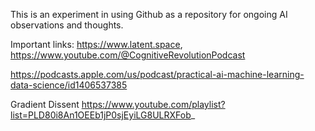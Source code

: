 This is an experiment in using Github as a repository for ongoing AI observations and thoughts.

Important links: https://www.latent.space, https://www.youtube.com/@CognitiveRevolutionPodcast

https://podcasts.apple.com/us/podcast/practical-ai-machine-learning-data-science/id1406537385

Gradient Dissent  https://www.youtube.com/playlist?list=PLD80i8An1OEEb1jP0sjEyiLG8ULRXFob_  

